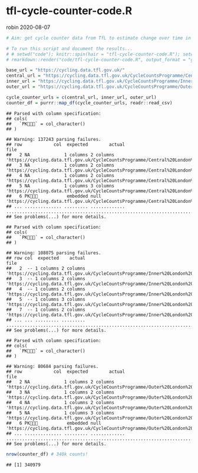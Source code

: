 tfl-cycle-counter-code.R
================
robin
2020-08-07

``` r
# Aim: get cycle counter data from TfL to estimate change over time in cycling

# To run this script and document the results...
# # setwd("code"); knitr::spin(hair = "tfl-cycle-counter-code.R"); setwd("..")
# rmarkdown::render("code/tfl-cycle-counter-code.R", output_format = "github_document")

base_url = "https://cycling.data.tfl.gov.uk/"
central_url = "https://cycling.data.tfl.gov.uk/CycleCountsProgramme/Central%20London%20(area).xlsx"
inner_url = "https://cycling.data.tfl.gov.uk/CycleCountsProgramme/Inner%20London%20(area).xlsx"
outer_url = "https://cycling.data.tfl.gov.uk/CycleCountsProgramme/Outer%20London%20(area).xlsx"

cycle_counter_urls = c(central_url, inner_url, outer_url)
counter_df = purrr::map_df(cycle_counter_urls, readr::read_csv)
```

    ## Parsed with column specification:
    ## cols(
    ##   `PK` = col_character()
    ## )

    ## Warning: 137243 parsing failures.
    ## row            col  expected        actual                                                                                  file
    ##   2 NA             1 columns 2 columns     'https://cycling.data.tfl.gov.uk/CycleCountsProgramme/Central%20London%20(area).xlsx'
    ##   3 NA             1 columns 2 columns     'https://cycling.data.tfl.gov.uk/CycleCountsProgramme/Central%20London%20(area).xlsx'
    ##   4 NA             1 columns 2 columns     'https://cycling.data.tfl.gov.uk/CycleCountsProgramme/Central%20London%20(area).xlsx'
    ##   5 NA             1 columns 3 columns     'https://cycling.data.tfl.gov.uk/CycleCountsProgramme/Central%20London%20(area).xlsx'
    ##   6 PK           embedded null 'https://cycling.data.tfl.gov.uk/CycleCountsProgramme/Central%20London%20(area).xlsx'
    ## ... .............. ......... ............. .....................................................................................
    ## See problems(...) for more details.

    ## Parsed with column specification:
    ## cols(
    ##   `PK` = col_character()
    ## )

    ## Warning: 108075 parsing failures.
    ## row col  expected    actual                                                                                file
    ##   2  -- 1 columns 2 columns 'https://cycling.data.tfl.gov.uk/CycleCountsProgramme/Inner%20London%20(area).xlsx'
    ##   3  -- 1 columns 2 columns 'https://cycling.data.tfl.gov.uk/CycleCountsProgramme/Inner%20London%20(area).xlsx'
    ##   4  -- 1 columns 2 columns 'https://cycling.data.tfl.gov.uk/CycleCountsProgramme/Inner%20London%20(area).xlsx'
    ##   5  -- 1 columns 3 columns 'https://cycling.data.tfl.gov.uk/CycleCountsProgramme/Inner%20London%20(area).xlsx'
    ##   7  -- 1 columns 2 columns 'https://cycling.data.tfl.gov.uk/CycleCountsProgramme/Inner%20London%20(area).xlsx'
    ## ... ... ......... ......... ...................................................................................
    ## See problems(...) for more details.

    ## Parsed with column specification:
    ## cols(
    ##   `PK` = col_character()
    ## )

    ## Warning: 80684 parsing failures.
    ## row            col  expected        actual                                                                                file
    ##   2 NA             1 columns 2 columns     'https://cycling.data.tfl.gov.uk/CycleCountsProgramme/Outer%20London%20(area).xlsx'
    ##   3 NA             1 columns 2 columns     'https://cycling.data.tfl.gov.uk/CycleCountsProgramme/Outer%20London%20(area).xlsx'
    ##   4 NA             1 columns 2 columns     'https://cycling.data.tfl.gov.uk/CycleCountsProgramme/Outer%20London%20(area).xlsx'
    ##   5 NA             1 columns 3 columns     'https://cycling.data.tfl.gov.uk/CycleCountsProgramme/Outer%20London%20(area).xlsx'
    ##   6 PK           embedded null 'https://cycling.data.tfl.gov.uk/CycleCountsProgramme/Outer%20London%20(area).xlsx'
    ## ... .............. ......... ............. ...................................................................................
    ## See problems(...) for more details.

``` r
nrow(counter_df) # 340k counts!
```

    ## [1] 340979
